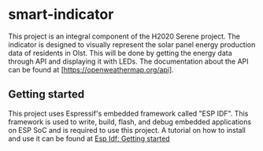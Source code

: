 # smart-indicator
This project is an integral component of the H2020 Serene project. The indicator is designed to visually represent the solar panel energy production data of residents in Olst.
This will be done by getting the energy data through API and displaying it with LEDs.
The documentation about the API can be found at [https://openweathermap.org/api].

## Getting started
This project uses Espressif's embedded framework called "ESP IDF". This framework is used to write, build, flash, and debug embedded applications on ESP SoC and is required to use this project. A tutorial on how to install and use it can be found at [Esp Idf: Getting started](https://docs.espressif.com/projects/esp-idf/en/stable/esp32/get-started/index.html)


